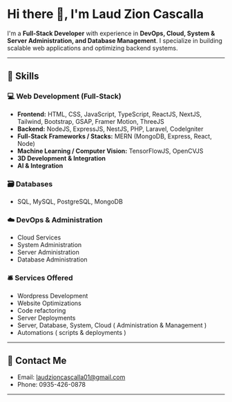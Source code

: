 # Hi there 👋, I'm Laud Zion Cascalla

I'm a **Full-Stack Developer** with experience in **DevOps, Cloud, System & Server Administration, and Database Management**. I specialize in building scalable web applications and optimizing backend systems.  

---

## 🥷 Skills

### 💻 Web Development (Full-Stack)
- **Frontend:** HTML, CSS, JavaScript, TypeScript, ReactJS, NextJS, Tailwind, Bootstrap, GSAP, Framer Motion, ThreeJS  
- **Backend:** NodeJS, ExpressJS, NestJS, PHP, Laravel, CodeIgniter  
- **Full-Stack Frameworks / Stacks:** MERN (MongoDB, Express, React, Node)  
- **Machine Learning / Computer Vision:** TensorFlowJS, OpenCVJS
- **3D Development & Integration**
- **AI & Integration**

### 🗃️ Databases
- SQL, MySQL, PostgreSQL, MongoDB  

### ☁️ DevOps & Administration
- Cloud Services  
- System Administration  
- Server Administration  
- Database Administration

### 🛎️ Services Offered
- Wordpress Development   
- Website Optimizations
- Code refactoring
- Server Deployments
- Server, Database, System, Cloud ( Administration & Management )
- Automations ( scripts & deployments )

---

## 📨 Contact Me
- Email: [laudzioncascalla01@gmail.com](mailto:laudzioncascalla01@gmail.com)  
- Phone: 0935-426-0878  

---
